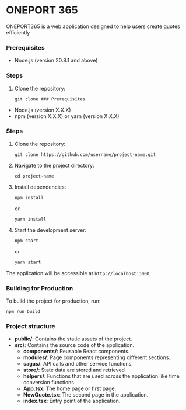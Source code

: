 # ONEPORT 365

ONEPORT365 is a web application designed to help users create quotes efficiently

### Prerequisites
- Node.js (version 20.8.1 and above)

### Steps
1. Clone the repository:
    ```
    git clone ### Prerequisites
- Node.js (version X.X.X)
- npm (version X.X.X) or yarn (version X.X.X)

### Steps
1. Clone the repository:
    ```
    git clone https://github.com/username/project-name.git
    ```
2. Navigate to the project directory:
    ```
    cd project-name
    ```
3. Install dependencies:
    ```
    npm install
    ```
   or
    ```
    yarn install
    ```
4. Start the development server:
    ```
    npm start
    ```
   or
    ```
    yarn start
    ```

The application will be accessible at `http://localhost:3000`.

### Building for Production
To build the project for production, run:
```
npm run build
```

### Project structure

- **public/**: Contains the static assets of the project.
- **src/**: Contains the source code of the application.
  - **components/**: Reusable React components.
  - **modules/**: Page components representing different sections.
  - **sagas/**: API calls and other service functions.
  - **store/**: State data are stored and retrieved
  - **helpers/**: Functions that are used across the application like time conversion functions
  - **App.tsx**: The home page or first page.
  - **NewQuote.tsx**: The second page in the application.
  - **index.tsx**: Entry point of the application.

